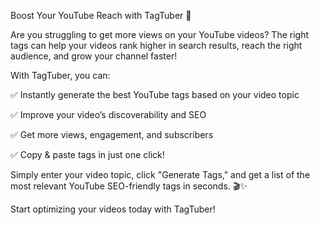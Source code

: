 Boost Your YouTube Reach with TagTuber 🚀

Are you struggling to get more views on your YouTube videos? The right tags can help your videos rank higher in search results, reach the right audience, and grow your channel faster!

With TagTuber, you can:

✅ Instantly generate the best YouTube tags based on your video topic

✅ Improve your video’s discoverability and SEO

✅ Get more views, engagement, and subscribers

✅ Copy & paste tags in just one click!


Simply enter your video topic, click "Generate Tags," and get a list of the most relevant YouTube SEO-friendly tags in seconds. 🎬✨

Start optimizing your videos today with TagTuber!
